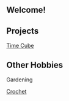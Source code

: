 ## Welcome! 


## Projects
 [Time Cube](https://github.com/baileysage/baileysage.github.io/TimeCube.md) 
 
 ## Other Hobbies
 Gardening
 
 [Crochet](https://www.ravelry.com/people/baileysage)
